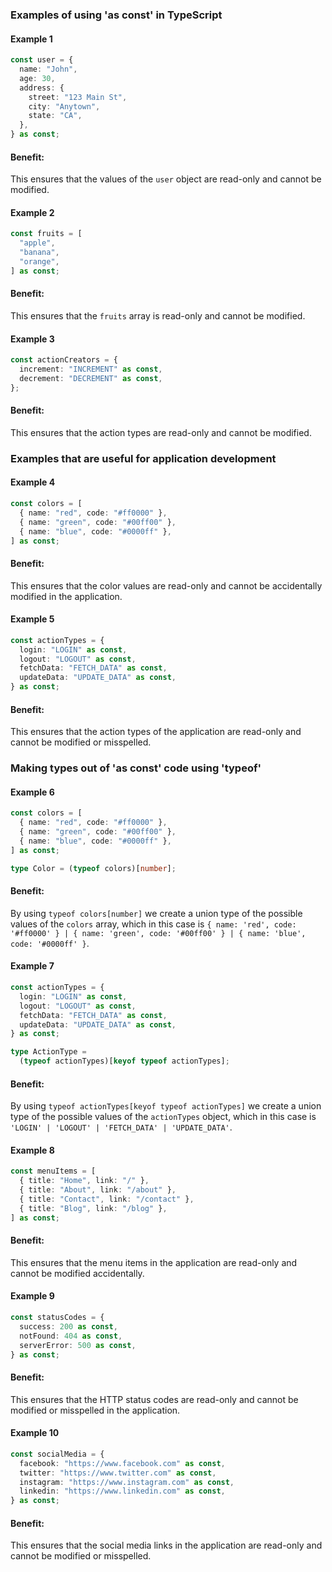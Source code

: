 ### Examples of using 'as const' in TypeScript

#### Example 1

```typescript
const user = {
  name: "John",
  age: 30,
  address: {
    street: "123 Main St",
    city: "Anytown",
    state: "CA",
  },
} as const;
```

#### Benefit:

This ensures that the values of the `user` object are read-only and cannot be modified.

#### Example 2

```typescript
const fruits = [
  "apple",
  "banana",
  "orange",
] as const;
```

#### Benefit:

This ensures that the `fruits` array is read-only and cannot be modified.

#### Example 3

```typescript
const actionCreators = {
  increment: "INCREMENT" as const,
  decrement: "DECREMENT" as const,
};
```

#### Benefit:

This ensures that the action types are read-only and cannot be modified.

### Examples that are useful for application development

#### Example 4

```typescript
const colors = [
  { name: "red", code: "#ff0000" },
  { name: "green", code: "#00ff00" },
  { name: "blue", code: "#0000ff" },
] as const;
```

#### Benefit:

This ensures that the color values are read-only and cannot be accidentally modified in the application.

#### Example 5

```typescript
const actionTypes = {
  login: "LOGIN" as const,
  logout: "LOGOUT" as const,
  fetchData: "FETCH_DATA" as const,
  updateData: "UPDATE_DATA" as const,
} as const;
```

#### Benefit:

This ensures that the action types of the application are read-only and cannot be modified or misspelled.

### Making types out of 'as const' code using 'typeof'

#### Example 6

```typescript
const colors = [
  { name: "red", code: "#ff0000" },
  { name: "green", code: "#00ff00" },
  { name: "blue", code: "#0000ff" },
] as const;

type Color = (typeof colors)[number];
```

#### Benefit:

By using `typeof colors[number]` we create a union type of the possible values of the `colors` array, which in this case is `{ name: 'red', code: '#ff0000' } | { name: 'green', code: '#00ff00' } | { name: 'blue', code: '#0000ff' }`.

#### Example 7

```typescript
const actionTypes = {
  login: "LOGIN" as const,
  logout: "LOGOUT" as const,
  fetchData: "FETCH_DATA" as const,
  updateData: "UPDATE_DATA" as const,
} as const;

type ActionType =
  (typeof actionTypes)[keyof typeof actionTypes];
```

#### Benefit:

By using `typeof actionTypes[keyof typeof actionTypes]` we create a union type of the possible values of the `actionTypes` object, which in this case is `'LOGIN' | 'LOGOUT' | 'FETCH_DATA' | 'UPDATE_DATA'`.

#### Example 8

```typescript
const menuItems = [
  { title: "Home", link: "/" },
  { title: "About", link: "/about" },
  { title: "Contact", link: "/contact" },
  { title: "Blog", link: "/blog" },
] as const;
```

#### Benefit:

This ensures that the menu items in the application are read-only and cannot be modified accidentally.

#### Example 9

```typescript
const statusCodes = {
  success: 200 as const,
  notFound: 404 as const,
  serverError: 500 as const,
} as const;
```

#### Benefit:

This ensures that the HTTP status codes are read-only and cannot be modified or misspelled in the application.

#### Example 10

```typescript
const socialMedia = {
  facebook: "https://www.facebook.com" as const,
  twitter: "https://www.twitter.com" as const,
  instagram: "https://www.instagram.com" as const,
  linkedin: "https://www.linkedin.com" as const,
} as const;
```

#### Benefit:

This ensures that the social media links in the application are read-only and cannot be modified or misspelled.
